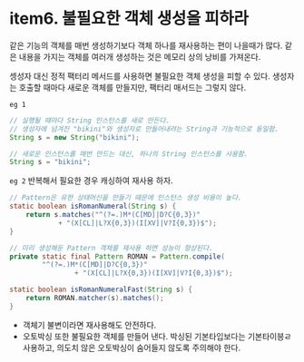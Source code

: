 # item6. 불필요한 객체 생성을 피하라

같은 기능의 객체를 매번 생성하기보다 객체 하나를 재사용하는 편이 나을때가 많다. 같은 내용을 가지는 객체를 여러개 생성하는 것은 메모리 상의 낭비를 가져온다.
 
셍성자 대신 정적 팩터리 메서드를 사용하면 불필요한 객체 생성을 피할 수 있다. 생성자는 호출할 때마다 새로운 객체를 만들지만, 팩터리 매서드는 그렇지 않다. 

`eg 1`
``` java
// 실행될 때마다 String 인스턴스를 새로 만든다. 
// 생성자에 넘겨진 "bikini"와 생성자로 만들어내려는 String과 기능적으로 동일함.
String s = new String("bikini");

// 새로운 인스턴스를 매번 만드는 대신, 하나의 String 인스턴스를 사용함.
String s = "bikini";
``` 

`eg 2` 반복해서 필요한 경우 캐싱하여 재사용 하자.
``` java
// Pattern은 유한 상태머신을 만들기 때문에 인스턴스 생성 비용이 높다.
static boolean isRomanNumeral(String s) {
    return s.matches("^(?=.)M*(C[MD]|D?C{0,3})"
            + "(X[CL]|L?X{0,3})(I[XV]|V?I{0,3})$");
}

// 미리 생성해둔 Pattern 객체를 재사용 하면 성능이 향상된다. 
private static final Pattern ROMAN = Pattern.compile(
        "^(?=.)M*(C[MD]|D?C{0,3})"
                + "(X[CL]|L?X{0,3})(I[XV]|V?I{0,3})$");

static boolean isRomanNumeralFast(String s) {
    return ROMAN.matcher(s).matches();
}
```
* 객체기 불변이라면 재사용해도 안전하다. 
* 오토박싱 또한 불필요한 객체를 만들어 낸다. 박싱된 기본타입보다는 기본타이븡ㄹ 사용하고, 의도치 않은 오토박싱이 숨어들지 않도록 주의해야 한다. 
